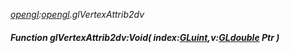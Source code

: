_[opengl](../../modules/opengl/opengl-module.md):[opengl](../../modules/opengl/opengl-module.md).glVertexAttrib2dv_
##### Function glVertexAttrib2dv:Void( index:[GLuint](../../modules/opengl/opengl-gluint.md),v:[GLdouble](../../modules/opengl/opengl-gldouble.md) Ptr )
